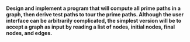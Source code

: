 #### Design and implement a program that will compute all prime paths in a graph, then derive test paths to tour the prime paths. Although the user interface can be arbitrarily complicated, the simplest version will be to accept a graph as input by reading a list of nodes, initial nodes, final nodes, and edges.
